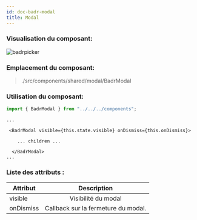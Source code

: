 ```yaml
---
id: doc-badr-modal
title: Modal
---
```


### Visualisation du composant:

![badrpicker](assets/BadrModal.gif)

### Emplacement du composant:

> ./src/components/shared/modal/BadrModal

### Utilisation du composant:

```javascript
import { BadrModal } from "../../../components";
```

```JSX
...

 <BadrModal visible={this.state.visible} onDismiss={this.onDismiss}>

    ... children ...

  </BadrModal>
...
```

### Liste des attributs :

| Attribut  |             Description             |
| --------- | :---------------------------------: |
| visible   |         Visibilité du modal         |
| onDismiss | Callback sur la fermeture du modal. |

